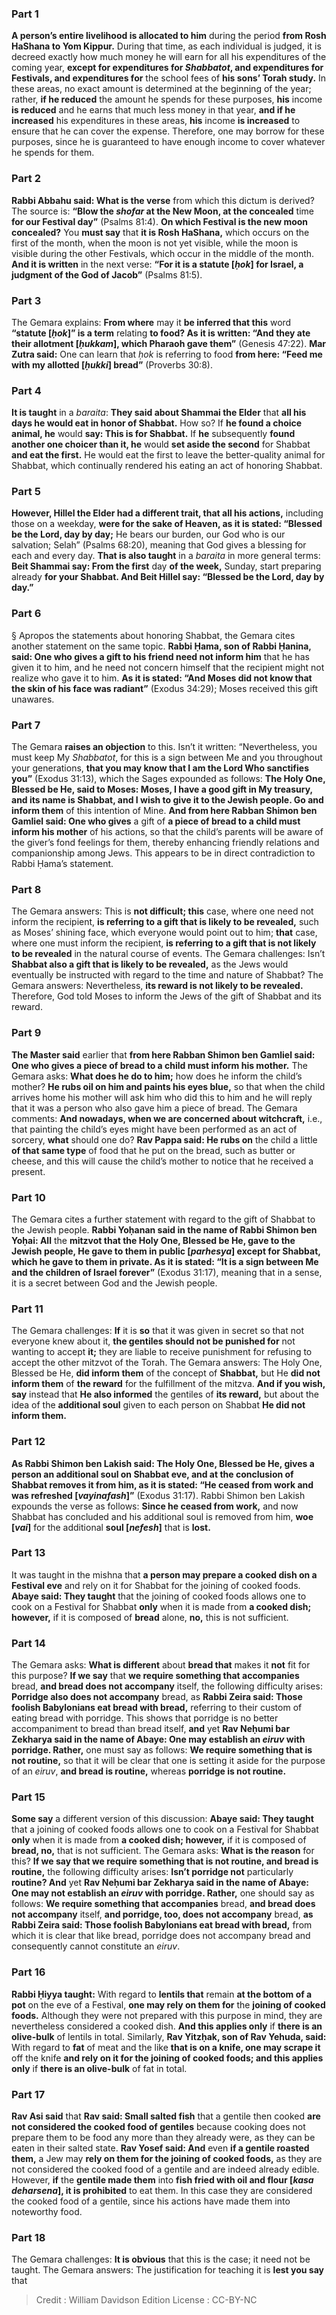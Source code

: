 
### Part 1
<b>A person’s entire livelihood is allocated to him</b> during the period <b>from Rosh HaShana to Yom Kippur.</b> During that time, as each individual is judged, it is decreed exactly how much money he will earn for all his expenditures of the coming year, <b>except for expenditures for <i>Shabbatot</i>, and expenditures for Festivals, and expenditures for</b> the school fees of <b>his sons’ Torah study.</b> In these areas, no exact amount is determined at the beginning of the year; rather, <b>if he reduced</b> the amount he spends for these purposes, <b>his</b> income <b>is reduced</b> and he earns that much less money in that year, <b>and if he increased</b> his expenditures in these areas, <b>his</b> income <b>is increased</b> to ensure that he can cover the expense. Therefore, one may borrow for these purposes, since he is guaranteed to have enough income to cover whatever he spends for them.

### Part 2
<b>Rabbi Abbahu said: What is the verse</b> from which this dictum is derived? The source is: <b>“Blow the <i>shofar</i> at the New Moon, at the concealed</b> time <b>for our Festival day”</b> (Psalms 81:4). <b>On which Festival is the new moon concealed?</b> You <b>must say</b> that <b>it is Rosh HaShana,</b> which occurs on the first of the month, when the moon is not yet visible, while the moon is visible during the other Festivals, which occur in the middle of the month. <b>And it is written</b> in the next verse: <b>“For it is a statute [<i>ḥok</i>] for Israel, a judgment of the God of Jacob”</b> (Psalms 81:5).

### Part 3
The Gemara explains: <b>From where</b> may it <b>be inferred that this</b> word <b>“statute [<i>ḥok</i>]” is a term</b> relating <b>to food? As it is written: “And they ate their allotment [<i>ḥukkam</i>], which Pharaoh gave them”</b> (Genesis 47:22). <b>Mar Zutra said:</b> One can learn that <i>ḥok</i> is referring to food <b>from here: “Feed me with my allotted [<i>ḥukki</i>] bread”</b> (Proverbs 30:8).

### Part 4
<b>It is taught</b> in a <i>baraita</i>: <b>They said about Shammai the Elder</b> that <b>all his days he would eat in honor of Shabbat.</b> How so? If <b>he found a choice animal, he</b> would <b>say: This is for Shabbat.</b> If <b>he</b> subsequently <b>found another one choicer than it, he</b> would <b>set aside the second</b> for Shabbat <b>and eat the first.</b> He would eat the first to leave the better-quality animal for Shabbat, which continually rendered his eating an act of honoring Shabbat.

### Part 5
<b>However, Hillel the Elder had a different trait, that all his actions,</b> including those on a weekday, <b>were for the sake of Heaven, as it is stated: “Blessed be the Lord, day by day;</b> He bears our burden, our God who is our salvation; Selah” (Psalms 68:20), meaning that God gives a blessing for each and every day. <b>That is also taught</b> in a <i>baraita</i> in more general terms: <b>Beit Shammai say: From the first</b> day <b>of the week,</b> Sunday, start preparing already <b>for your Shabbat. And Beit Hillel say: “Blessed be the Lord, day by day.”</b>

### Part 6
§ Apropos the statements about honoring Shabbat, the Gemara cites another statement on the same topic. <b>Rabbi Ḥama, son of Rabbi Ḥanina, said: One who gives a gift to his friend need not inform him</b> that he has given it to him, and he need not concern himself that the recipient might not realize who gave it to him. <b>As it is stated: “And Moses did not know that the skin of his face was radiant”</b> (Exodus 34:29); Moses received this gift unawares.

### Part 7
The Gemara <b>raises an objection</b> to this. Isn’t it written: “Nevertheless, you must keep My <i>Shabbatot</i>, for this is a sign between Me and you throughout your generations, <b>that you may know that I am the Lord Who sanctifies you”</b> (Exodus 31:13), which the Sages expounded as follows: <b>The Holy One, Blessed be He, said to Moses: Moses, I have a good gift in My treasury, and its name is Shabbat, and I wish to give it to the Jewish people. Go and inform them</b> of this intention of Mine. <b>And from here Rabban Shimon ben Gamliel said: One who gives</b> a gift of <b>a piece of bread to a child must inform his mother</b> of his actions, so that the child’s parents will be aware of the giver’s fond feelings for them, thereby enhancing friendly relations and companionship among Jews. This appears to be in direct contradiction to Rabbi Ḥama’s statement.

### Part 8
The Gemara answers: This is <b>not difficult; this</b> case, where one need not inform the recipient, <b>is referring to a gift that is likely to be revealed,</b> such as Moses’ shining face, which everyone would point out to him; <b>that</b> case, where one must inform the recipient, <b>is referring to a gift that is not likely to be revealed</b> in the natural course of events. The Gemara challenges: Isn’t <b>Shabbat also a gift that is likely to be revealed,</b> as the Jews would eventually be instructed with regard to the time and nature of Shabbat? The Gemara answers: Nevertheless, <b>its reward is not likely to be revealed.</b> Therefore, God told Moses to inform the Jews of the gift of Shabbat and its reward.

### Part 9
<b>The Master said</b> earlier that <b>from here Rabban Shimon ben Gamliel said: One who gives a piece of bread to a child must inform his mother.</b> The Gemara asks: <b>What does he do to him;</b> how does he inform the child’s mother? <b>He rubs oil on him and paints his eyes blue,</b> so that when the child arrives home his mother will ask him who did this to him and he will reply that it was a person who also gave him a piece of bread. The Gemara comments: <b>And nowadays, when we are concerned about witchcraft,</b> i.e., that painting the child’s eyes might have been performed as an act of sorcery, <b>what</b> should one do? <b>Rav Pappa said: He rubs on</b> the child a little <b>of that same type</b> of food that he put on the bread, such as butter or cheese, and this will cause the child’s mother to notice that he received a present.

### Part 10
The Gemara cites a further statement with regard to the gift of Shabbat to the Jewish people. <b>Rabbi Yoḥanan said in the name of Rabbi Shimon ben Yoḥai: All</b> the <b>mitzvot that the Holy One, Blessed be He, gave to the Jewish people, He gave to them in public [<i>parhesya</i>] except for Shabbat, which he gave to them in private. As it is stated: “It is a sign between Me and the children of Israel forever”</b> (Exodus 31:17), meaning that in a sense, it is a secret between God and the Jewish people.

### Part 11
The Gemara challenges: <b>If</b> it is <b>so</b> that it was given in secret so that not everyone knew about it, <b>the gentiles should not be punished for</b> not wanting to accept <b>it;</b> they are liable to receive punishment for refusing to accept the other mitzvot of the Torah. The Gemara answers: The Holy One, Blessed be He, <b>did inform them</b> of the concept of <b>Shabbat,</b> but He <b>did not inform them</b> of <b>the reward</b> for the fulfillment of the mitzva. <b>And if you wish, say</b> instead that <b>He also informed</b> the gentiles of <b>its reward,</b> but about the idea of the <b>additional soul</b> given to each person on Shabbat <b>He did not inform them.</b>

### Part 12
<b>As Rabbi Shimon ben Lakish said: The Holy One, Blessed be He, gives a person an additional soul on Shabbat eve, and at the conclusion of Shabbat removes it from him, as it is stated: “He ceased from work and was refreshed [<i>vayinafash</i>]”</b> (Exodus 31:17). Rabbi Shimon ben Lakish expounds the verse as follows: <b>Since he ceased from work,</b> and now Shabbat has concluded and his additional soul is removed from him, <b>woe [<i>vai</i>]</b> for the additional <b>soul [<i>nefesh</i>]</b> that is <b>lost.</b>

### Part 13
It was taught in the mishna that <b>a person may prepare a cooked dish on a Festival eve</b> and rely on it for Shabbat for the joining of cooked foods. <b>Abaye said: They taught</b> that the joining of cooked foods allows one to cook on a Festival for Shabbat <b>only</b> when it is made from <b>a cooked dish; however,</b> if it is composed of <b>bread</b> alone, <b>no,</b> this is not sufficient.

### Part 14
The Gemara asks: <b>What is different</b> about <b>bread that</b> makes it <b>not</b> fit for this purpose? <b>If we say</b> that <b>we require something that accompanies</b> bread, <b>and bread does not accompany</b> itself, the following difficulty arises: <b>Porridge also does not accompany</b> bread, as <b>Rabbi Zeira said: Those foolish Babylonians eat bread with bread,</b> referring to their custom of eating bread with porridge. This shows that porridge is no better accompaniment to bread than bread itself, <b>and</b> yet <b>Rav Neḥumi bar Zekharya said in the name of Abaye: One may establish an <i>eiruv</i> with porridge. Rather,</b> one must say as follows: <b>We require something that is not routine,</b> so that it will be clear that one is setting it aside for the purpose of an <i>eiruv</i>, <b>and bread is routine,</b> whereas <b>porridge is not routine.</b>

### Part 15
<b>Some say</b> a different version of this discussion: <b>Abaye said: They taught</b> that a joining of cooked foods allows one to cook on a Festival for Shabbat <b>only</b> when it is made from <b>a cooked dish; however,</b> if it is composed of <b>bread, no,</b> that is not sufficient. The Gemara asks: <b>What is the reason</b> for this? <b>If we say that we require something that is not routine, and bread is routine,</b> the following difficulty arises: <b>Isn’t porridge not</b> particularly <b>routine? And</b> yet <b>Rav Neḥumi bar Zekharya said in the name of Abaye: One may not establish an <i>eiruv</i> with porridge. Rather,</b> one should say as follows: <b>We require something that accompanies</b> bread, <b>and bread does not accompany</b> itself, <b>and porridge, too, does not accompany</b> bread, <b>as Rabbi Zeira said: Those foolish Babylonians eat bread with bread,</b> from which it is clear that like bread, porridge does not accompany bread and consequently cannot constitute an <i>eiruv</i>.

### Part 16
<b>Rabbi Ḥiyya taught:</b> With regard to <b>lentils that</b> remain <b>at the bottom of a pot</b> on the eve of a Festival, <b>one may rely on them for</b> the <b>joining of cooked foods.</b> Although they were not prepared with this purpose in mind, they are nevertheless considered a cooked dish. <b>And this applies only</b> if <b>there is an olive-bulk</b> of lentils in total. Similarly, <b>Rav Yitzḥak, son of Rav Yehuda, said:</b> With regard to <b>fat</b> of meat and the like <b>that is on a knife, one may scrape it</b> off the knife <b>and rely on it for the joining of cooked foods; and this applies only</b> if <b>there is an olive-bulk</b> of fat in total.

### Part 17
<b>Rav Asi said</b> that <b>Rav said: Small salted fish</b> that a gentile then cooked <b>are not considered the cooked food of gentiles</b> because cooking does not prepare them to be food any more than they already were, as they can be eaten in their salted state. <b>Rav Yosef said: And</b> even <b>if a gentile roasted them,</b> a Jew may <b>rely on them for the joining of cooked foods,</b> as they are not considered the cooked food of a gentile and are indeed already edible. However, <b>if</b> the <b>gentile made them</b> into <b>fish fried with oil and flour [<i>kasa deharsena</i>], it is prohibited</b> to eat them. In this case they are considered the cooked food of a gentile, since his actions have made them into noteworthy food.

### Part 18
The Gemara challenges: <b>It is obvious</b> that this is the case; it need not be taught. The Gemara answers: The justification for teaching it is <b>lest you say</b> that

>Credit : William Davidson Edition
>License : CC-BY-NC